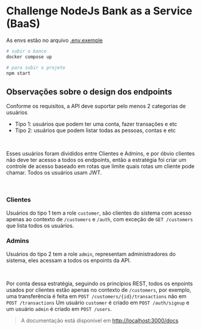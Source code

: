 # Challenge NodeJs Bank as a Service (BaaS)
As envs estão no arquivo [.env.exemple](./.env.exemple)

```bash 
# subir o banco
docker compose up

# para subir o projeto
npm start
```

## Observações sobre o design dos endpoints 

Conforme os requisitos, a API deve suportar pelo menos 2 categorias de usuários
- Tipo 1: usuários que podem ter uma conta, fazer transações e etc
- Tipo 2: usuários que podem listar todas as pessoas, contas e etc

<br>

Esses usuários foram divididos entre Clientes e Admins, e por óbvio clientes não deve ter acesso a todos os endpoints, então a estratégia foi criar um controle de acesso baseado em rotas que limite quais rotas um cliente pode chamar. Todos os usuários usam JWT.

<br>

### Clientes
Usuários do tipo 1 tem a role `customer`, são clientes do sistema com acesso apenas ao contexto de `/customers` e `/auth`, com exceção de `GET /customers` que lista todos os usuários.

### Admins
Usuários do tipo 2 tem a role `admin`, representam administradores do sistema, eles acessam a todos os enpoints da API.

<br>

Por conta dessa estratégia, seguindo os princípios REST, todos os enpoints usados por clientes estão apenas no contexto de `/customers`, por exemplo, uma transferência é feita em `POST /customers/{id}/transactions` não em `POST /transactions`
Um usuário `customer` é criado em `POST /auth/signup` e um usuário `admin` é criado em `POST /users`.

> A documentação está disponível em [http://localhost:3000/docs](http://localhost:3000/docs/)
 